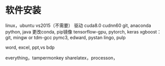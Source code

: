 # 软件安装
linux，ubuntu
vs2015（不需要）
驱动 cuda8.0 cudnn60
git, anaconda
python, java
更改conda, pip镜像
tensorflow-gpu, pytorch, keras
xgboost：git, mingw or tdm-gcc
pymc3, edward, pystan
lingo, pulp

word, excel, ppt,vs
bdp

everything，tampermonkey
sharelatex，processon，
